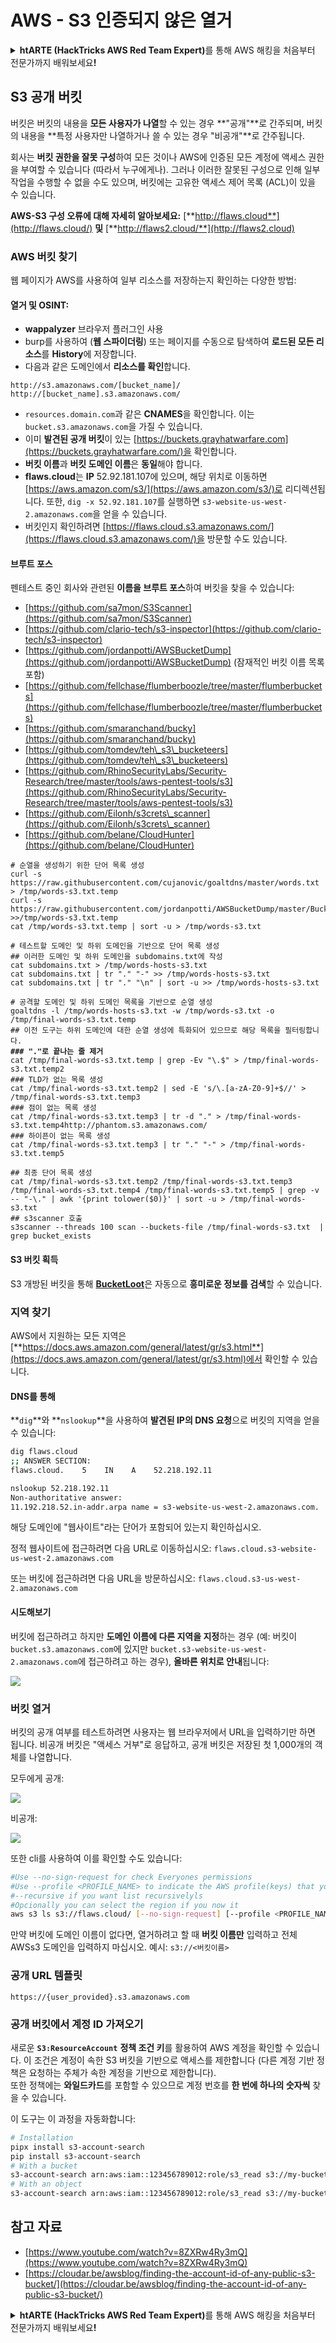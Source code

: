 # AWS - S3 인증되지 않은 열거

<details>

<summary><strong>htARTE (HackTricks AWS Red Team Expert)</strong>를 통해 AWS 해킹을 처음부터 전문가까지 배워보세요<strong>!</strong></summary>

HackTricks를 지원하는 다른 방법:

* **회사를 HackTricks에서 광고하거나 HackTricks를 PDF로 다운로드**하려면 [**SUBSCRIPTION PLANS**](https://github.com/sponsors/carlospolop)를 확인하세요!
* [**공식 PEASS & HackTricks 스웨그**](https://peass.creator-spring.com)를 얻으세요.
* [**The PEASS Family**](https://opensea.io/collection/the-peass-family)를 발견하세요. 독점적인 [**NFTs**](https://opensea.io/collection/the-peass-family) 컬렉션입니다.
* 💬 [**Discord 그룹**](https://discord.gg/hRep4RUj7f) 또는 [**텔레그램 그룹**](https://t.me/peass)에 **참여**하거나 **Twitter** 🐦 [**@hacktricks_live**](https://twitter.com/hacktricks_live)를 **팔로우**하세요.
* **Hacking 트릭을 공유하려면** [**HackTricks**](https://github.com/carlospolop/hacktricks) 및 [**HackTricks Cloud**](https://github.com/carlospolop/hacktricks-cloud) github 저장소에 PR을 제출하세요.

</details>

## S3 공개 버킷

버킷은 버킷의 내용을 **모든 사용자가 나열**할 수 있는 경우 **"공개"**로 간주되며, 버킷의 내용을 **특정 사용자만 나열하거나 쓸 수 있는 경우 "비공개"**로 간주됩니다.

회사는 **버킷 권한을 잘못 구성**하여 모든 것이나 AWS에 인증된 모든 계정에 액세스 권한을 부여할 수 있습니다 (따라서 누구에게나). 그러나 이러한 잘못된 구성으로 인해 일부 작업을 수행할 수 없을 수도 있으며, 버킷에는 고유한 액세스 제어 목록 (ACL)이 있을 수 있습니다.

**AWS-S3 구성 오류에 대해 자세히 알아보세요:** [**http://flaws.cloud**](http://flaws.cloud/) **및** [**http://flaws2.cloud/**](http://flaws2.cloud)

### AWS 버킷 찾기

웹 페이지가 AWS를 사용하여 일부 리소스를 저장하는지 확인하는 다양한 방법:

#### 열거 및 OSINT:

* **wappalyzer** 브라우저 플러그인 사용
* burp를 사용하여 (**웹 스파이더링**) 또는 페이지를 수동으로 탐색하여 **로드된 모든 리소스**를 **History**에 저장합니다.
* 다음과 같은 도메인에서 **리소스를 확인**합니다.

```
http://s3.amazonaws.com/[bucket_name]/
http://[bucket_name].s3.amazonaws.com/
```
* `resources.domain.com`과 같은 **CNAMES**을 확인합니다. 이는 `bucket.s3.amazonaws.com`을 가질 수 있습니다.
* 이미 **발견된 공개 버킷**이 있는 [https://buckets.grayhatwarfare.com](https://buckets.grayhatwarfare.com/)을 확인합니다.
* **버킷 이름**과 **버킷 도메인 이름**은 **동일**해야 합니다.
* **flaws.cloud**는 **IP** 52.92.181.107에 있으며, 해당 위치로 이동하면 [https://aws.amazon.com/s3/](https://aws.amazon.com/s3/)로 리디렉션됩니다. 또한, `dig -x 52.92.181.107`를 실행하면 `s3-website-us-west-2.amazonaws.com`을 얻을 수 있습니다.
* 버킷인지 확인하려면 [https://flaws.cloud.s3.amazonaws.com/](https://flaws.cloud.s3.amazonaws.com/)을 방문할 수도 있습니다.

#### 브루트 포스

펜테스트 중인 회사와 관련된 **이름을 브루트 포스**하여 버킷을 찾을 수 있습니다:

* [https://github.com/sa7mon/S3Scanner](https://github.com/sa7mon/S3Scanner)
* [https://github.com/clario-tech/s3-inspector](https://github.com/clario-tech/s3-inspector)
* [https://github.com/jordanpotti/AWSBucketDump](https://github.com/jordanpotti/AWSBucketDump) (잠재적인 버킷 이름 목록 포함)
* [https://github.com/fellchase/flumberboozle/tree/master/flumberbuckets](https://github.com/fellchase/flumberboozle/tree/master/flumberbuckets)
* [https://github.com/smaranchand/bucky](https://github.com/smaranchand/bucky)
* [https://github.com/tomdev/teh\_s3\_bucketeers](https://github.com/tomdev/teh\_s3\_bucketeers)
* [https://github.com/RhinoSecurityLabs/Security-Research/tree/master/tools/aws-pentest-tools/s3](https://github.com/RhinoSecurityLabs/Security-Research/tree/master/tools/aws-pentest-tools/s3)
* [https://github.com/Eilonh/s3crets\_scanner](https://github.com/Eilonh/s3crets\_scanner)
* [https://github.com/belane/CloudHunter](https://github.com/belane/CloudHunter)

<pre class="language-bash"><code class="lang-bash"># 순열을 생성하기 위한 단어 목록 생성
curl -s https://raw.githubusercontent.com/cujanovic/goaltdns/master/words.txt > /tmp/words-s3.txt.temp
curl -s https://raw.githubusercontent.com/jordanpotti/AWSBucketDump/master/BucketNames.txt >>/tmp/words-s3.txt.temp
cat /tmp/words-s3.txt.temp | sort -u > /tmp/words-s3.txt

# 테스트할 도메인 및 하위 도메인을 기반으로 단어 목록 생성
## 이러한 도메인 및 하위 도메인을 subdomains.txt에 작성
cat subdomains.txt > /tmp/words-hosts-s3.txt
cat subdomains.txt | tr "." "-" >> /tmp/words-hosts-s3.txt
cat subdomains.txt | tr "." "\n" | sort -u >> /tmp/words-hosts-s3.txt

# 공격할 도메인 및 하위 도메인 목록을 기반으로 순열 생성
goaltdns -l /tmp/words-hosts-s3.txt -w /tmp/words-s3.txt -o /tmp/final-words-s3.txt.temp
## 이전 도구는 하위 도메인에 대한 순열 생성에 특화되어 있으므로 해당 목록을 필터링합니다.
<strong>### "."로 끝나는 줄 제거
</strong>cat /tmp/final-words-s3.txt.temp | grep -Ev "\.$" > /tmp/final-words-s3.txt.temp2
### TLD가 없는 목록 생성
cat /tmp/final-words-s3.txt.temp2 | sed -E 's/\.[a-zA-Z0-9]+$//' > /tmp/final-words-s3.txt.temp3
### 점이 없는 목록 생성
cat /tmp/final-words-s3.txt.temp3 | tr -d "." > /tmp/final-words-s3.txt.temp4http://phantom.s3.amazonaws.com/
### 하이픈이 없는 목록 생성
cat /tmp/final-words-s3.txt.temp3 | tr "." "-" > /tmp/final-words-s3.txt.temp5

## 최종 단어 목록 생성
cat /tmp/final-words-s3.txt.temp2 /tmp/final-words-s3.txt.temp3 /tmp/final-words-s3.txt.temp4 /tmp/final-words-s3.txt.temp5 | grep -v -- "-\." | awk '{print tolower($0)}' | sort -u > /tmp/final-words-s3.txt
## s3scanner 호출
s3scanner --threads 100 scan --buckets-file /tmp/final-words-s3.txt  | grep bucket_exists
</code></pre>

#### S3 버킷 획득

S3 개방된 버킷을 통해 [**BucketLoot**](https://github.com/redhuntlabs/BucketLoot)은 자동으로 **흥미로운 정보를 검색**할 수 있습니다.

### 지역 찾기

AWS에서 지원하는 모든 지역은 [**https://docs.aws.amazon.com/general/latest/gr/s3.html**](https://docs.aws.amazon.com/general/latest/gr/s3.html)에서 확인할 수 있습니다.

#### DNS를 통해

**`dig`**와 **`nslookup`**을 사용하여 **발견된 IP의 DNS 요청**으로 버킷의 지역을 얻을 수 있습니다:
```bash
dig flaws.cloud
;; ANSWER SECTION:
flaws.cloud.    5    IN    A    52.218.192.11

nslookup 52.218.192.11
Non-authoritative answer:
11.192.218.52.in-addr.arpa name = s3-website-us-west-2.amazonaws.com.
```
해당 도메인에 "웹사이트"라는 단어가 포함되어 있는지 확인하십시오. 

정적 웹사이트에 접근하려면 다음 URL로 이동하십시오: `flaws.cloud.s3-website-us-west-2.amazonaws.com` 

또는 버킷에 접근하려면 다음 URL을 방문하십시오: `flaws.cloud.s3-us-west-2.amazonaws.com`

#### 시도해보기

버킷에 접근하려고 하지만 **도메인 이름에 다른 지역을 지정**하는 경우 (예: 버킷이 `bucket.s3.amazonaws.com`에 있지만 `bucket.s3-website-us-west-2.amazonaws.com`에 접근하려고 하는 경우), **올바른 위치로 안내**됩니다:

![](<../../../.gitbook/assets/image (57).png>)

### 버킷 열거

버킷의 공개 여부를 테스트하려면 사용자는 웹 브라우저에서 URL을 입력하기만 하면 됩니다. 비공개 버킷은 "액세스 거부"로 응답하고, 공개 버킷은 저장된 첫 1,000개의 객체를 나열합니다.

모두에게 공개:

![](<../../../.gitbook/assets/image (67).png>)

비공개:

![](<../../../.gitbook/assets/image (78).png>)

또한 cli를 사용하여 이를 확인할 수도 있습니다:
```bash
#Use --no-sign-request for check Everyones permissions
#Use --profile <PROFILE_NAME> to indicate the AWS profile(keys) that youwant to use: Check for "Any Authenticated AWS User" permissions
#--recursive if you want list recursivelyls
#Opcionally you can select the region if you now it
aws s3 ls s3://flaws.cloud/ [--no-sign-request] [--profile <PROFILE_NAME>] [ --recursive] [--region us-west-2]
```
만약 버킷에 도메인 이름이 없다면, 열거하려고 할 때 **버킷 이름만** 입력하고 전체 AWSs3 도메인을 입력하지 마십시오. 예시: `s3://<버킷이름>`

### 공개 URL 템플릿
```
https://{user_provided}.s3.amazonaws.com
```
### 공개 버킷에서 계정 ID 가져오기

새로운 **`S3:ResourceAccount`** **정책 조건 키**를 활용하여 AWS 계정을 확인할 수 있습니다. 이 조건은 계정이 속한 S3 버킷을 기반으로 액세스를 제한합니다 (다른 계정 기반 정책은 요청하는 주체가 속한 계정을 기반으로 제한합니다).\
또한 정책에는 **와일드카드**를 포함할 수 있으므로 계정 번호를 **한 번에 하나의 숫자씩** 찾을 수 있습니다.

이 도구는 이 과정을 자동화합니다:
```bash
# Installation
pipx install s3-account-search
pip install s3-account-search
# With a bucket
s3-account-search arn:aws:iam::123456789012:role/s3_read s3://my-bucket
# With an object
s3-account-search arn:aws:iam::123456789012:role/s3_read s3://my-bucket/path/to/object.ext
```
## 참고 자료

* [https://www.youtube.com/watch?v=8ZXRw4Ry3mQ](https://www.youtube.com/watch?v=8ZXRw4Ry3mQ)
* [https://cloudar.be/awsblog/finding-the-account-id-of-any-public-s3-bucket/](https://cloudar.be/awsblog/finding-the-account-id-of-any-public-s3-bucket/)

<details>

<summary><strong>htARTE (HackTricks AWS Red Team Expert)</strong>를 통해 AWS 해킹을 처음부터 전문가까지 배워보세요<strong>!</strong></summary>

HackTricks를 지원하는 다른 방법:

* **회사를 HackTricks에서 광고하거나 HackTricks를 PDF로 다운로드**하려면 [**SUBSCRIPTION PLANS**](https://github.com/sponsors/carlospolop)를 확인하세요!
* [**공식 PEASS & HackTricks 상품**](https://peass.creator-spring.com)을 구매하세요.
* [**The PEASS Family**](https://opensea.io/collection/the-peass-family)를 발견하세요. 독점적인 [**NFTs**](https://opensea.io/collection/the-peass-family) 컬렉션입니다.
* 💬 [**Discord 그룹**](https://discord.gg/hRep4RUj7f) 또는 [**텔레그램 그룹**](https://t.me/peass)에 **참여**하거나 **Twitter** 🐦 [**@hacktricks_live**](https://twitter.com/hacktricks_live)를 **팔로우**하세요.
* **HackTricks**와 **HackTricks Cloud** github 저장소에 PR을 제출하여 여러분의 해킹 기법을 공유하세요.

</details>
